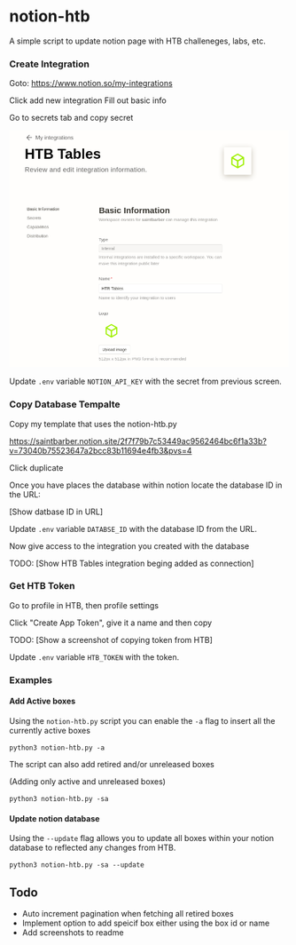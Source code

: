 # notion-htb
A simple script to update notion page with HTB challeneges, labs, etc.


### Create Integration

Goto: https://www.notion.so/my-integrations

Click add new integration
Fill out basic info

Go to secrets tab and copy secret

![Alt text](images/image.png)

Update `.env` variable `NOTION_API_KEY` with the secret from previous screen.


### Copy Database Tempalte

Copy my template that uses the notion-htb.py 

https://saintbarber.notion.site/2f7f79b7c53449ac9562464bc6f1a33b?v=73040b75523647a2bcc83b11694e4fb3&pvs=4

Click duplicate

Once you have places the database within notion locate the database ID in the URL:

[Show datbase ID in URL]

Update `.env` variable `DATABSE_ID` with the database ID from the URL.

Now give access to the integration you created with the database

TODO: [Show HTB Tables integration beging added as connection]


### Get HTB Token

Go to profile in HTB, then profile settings

Click "Create App Token", give it a name and then copy

TODO: [Show a screenshot of copying token from HTB]

Update `.env` variable `HTB_TOKEN` with the token.


### Examples

#### Add Active boxes

Using the `notion-htb.py` script you can enable the `-a` flag to insert all the currently active boxes

```
python3 notion-htb.py -a
```

The script can also add retired and/or unreleased boxes

(Adding only active and unreleased boxes)
```
python3 notion-htb.py -sa
```

#### Update notion database

Using the `--update` flag allows you to update all boxes within your notion database to reflected any changes from HTB.

```
python3 notion-htb.py -sa --update
```

## Todo

- Auto increment pagination when fetching all retired boxes
- Implement option to add speicif box either using the box id or name
- Add screenshots to readme
